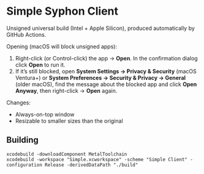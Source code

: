 # Simple Syphon Client

Unsigned universal build (Intel + Apple Silicon), produced automatically by GitHub Actions.

Opening (macOS will block unsigned apps):
1. Right-click (or Control-click) the app → **Open**. In the confirmation dialog click **Open** to run it.
2. If it’s still blocked, open **System Settings → Privacy & Security** (macOS Ventura+) or **System Preferences → Security & Privacy → General** (older macOS), find the message about the blocked app and click **Open Anyway**, then right-click → **Open** again.

Changes:
- Always-on-top window
- Resizable to smaller sizes than the original

## Building

```shell
xcodebuild -downloadComponent MetalToolchain
xcodebuild -workspace "Simple.xcworkspace" -scheme "Simple Client" -configuration Release -derivedDataPath "./build"
```
